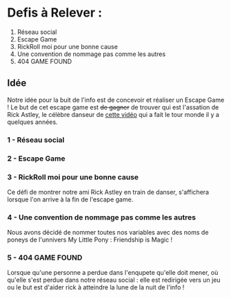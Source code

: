 # Defis à Relever :

1. Réseau social
2. Escape Game
3. RickRoll moi pour une bonne cause
4. Une convention de nommage pas comme les autres
5. 404 GAME FOUND


## Idée


Notre idée pour la buit de l'info est de concevoir et réaliser un Escape Game !
Le but de cet escape game est ~~de gagner~~ de trouver qui est l'assation de Rick Astley, le célèbre danseur de [cette vidéo](https://www.youtube.com/watch?v=dQw4w9WgXcQ) qui a fait le tour monde il y a quelques années.


### 1 - Réseau social



### 2 - Escape Game



### 3 - RickRoll moi pour une bonne cause

Ce défi de montrer notre ami Rick Astley en train de danser, s'affichera lorsque l'on arrive à la fin de l'escape game.

### 4 - Une convention de nommage pas comme les autres

Nous avons décidé de nommer toutes nos variables avec des noms de poneys de l'unnivers My Little Pony : Friendship is Magic !

### 5 - 404 GAME FOUND

Lorsque qu'une personne a perdue dans l'enqupete qu'elle doit mener, où qu'elle s'est perdue dans notre réseau social : elle est redirigée vers un jeu ou le but est d'aider rick à atteindre la lune de la nuit de l'info !




